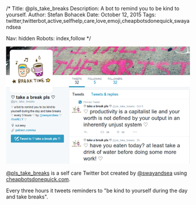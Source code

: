 /*
Title: @pls_take_breaks
Description: A bot to remind you to be kind to yourself.
Author: Stefan Bohacek
Date: October 12, 2015
Tags: twitter,twitterbot,active,selfhelp,care,love,emoji,cheapbotsdonequick,swayandsea

Nav: hidden
Robots: index,follow
*/

[![](/content/bots/twitterbots/images/pls_take_breaks.png)](https://twitter.com/pls_take_breaks)

[@pls_take_breaks](https://twitter.com/pls_take_breaks) is a self care Twitter bot created by [@swayandsea](https://twitter.com/swayandsea) using [cheapbotsdonequick.com](http://cheapbotsdonequick.com/).

Every three hours it tweets reminders to "be kind to yourself during the day and take breaks".